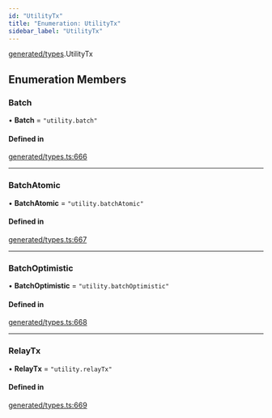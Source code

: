 ```yaml
---
id: "UtilityTx"
title: "Enumeration: UtilityTx"
sidebar_label: "UtilityTx"
---
```


[generated/types](../../../../modules/Generated/Types/Types.md).UtilityTx

## Enumeration Members

### Batch

• **Batch** = ``"utility.batch"``

#### Defined in

[generated/types.ts:666](https://github.com/PolymeshAssociation/polymesh-sdk/blob/31fdce23/src/generated/types.ts#L666)

___

### BatchAtomic

• **BatchAtomic** = ``"utility.batchAtomic"``

#### Defined in

[generated/types.ts:667](https://github.com/PolymeshAssociation/polymesh-sdk/blob/31fdce23/src/generated/types.ts#L667)

___

### BatchOptimistic

• **BatchOptimistic** = ``"utility.batchOptimistic"``

#### Defined in

[generated/types.ts:668](https://github.com/PolymeshAssociation/polymesh-sdk/blob/31fdce23/src/generated/types.ts#L668)

___

### RelayTx

• **RelayTx** = ``"utility.relayTx"``

#### Defined in

[generated/types.ts:669](https://github.com/PolymeshAssociation/polymesh-sdk/blob/31fdce23/src/generated/types.ts#L669)
